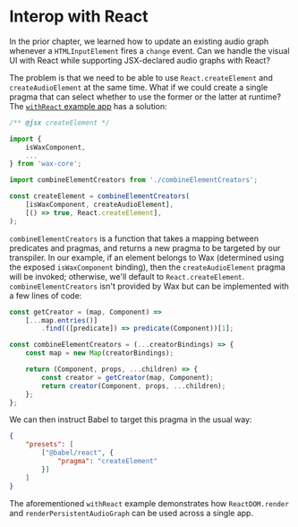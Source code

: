 # Interop with React

In the prior chapter, we learned how to update an existing audio graph whenever a `HTMLInputElement` fires a `change` event. Can we handle the visual UI with React while supporting JSX-declared audio graphs with React?

The problem is that we need to be able to use `React.createElement` and `createAudioElement` at the same time. What if we could create a single pragma that can select whether to use the former or the latter at runtime? The [`withReact` example app](https://github.com/jamesseanwright/wax/blob/master/example/src/withReact.jsx) has a solution:

```js
/** @jsx createElement */

import {
    isWaxComponent,
    ...
} from 'wax-core';

import combineElementCreators from './combineElementCreators';

const createElement = combineElementCreators(
    [isWaxComponent, createAudioElement],
    [() => true, React.createElement],
);
```

`combineElementCreators` is a function that takes a mapping between predicates and pragmas, and returns a new pragma to be targeted by our transpiler. In our example, if an element belongs to Wax (determined using the exposed `isWaxComponent` binding), then the `createAudioElement` pragma will be invoked; otherwise, we'll default to `React.createElement`. `combineElementCreators` isn't provided by Wax but can be implemented with a few lines of code:

```js
const getCreator = (map, Component) =>
    [...map.entries()]
        .find(([predicate]) => predicate(Component))[1];

const combineElementCreators = (...creatorBindings) => {
    const map = new Map(creatorBindings);

    return (Component, props, ...children) => {
        const creator = getCreator(map, Component);
        return creator(Component, props, ...children);
    };
};
```

We can then instruct Babel to target this pragma in the usual way:

```json
{
    "presets": [
        ["@babel/react", {
            "pragma": "createElement"
        }]
    ]
}
```

The aforementioned `withReact` example demonstrates how `ReactDOM.render` and `renderPersistentAudioGraph` can be used across a single app.
